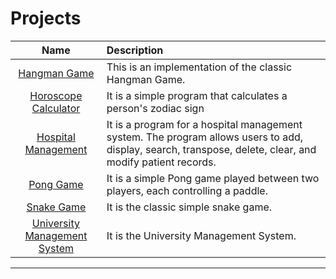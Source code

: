 
# Projects

|                      Name                       | Description                                                                                                                                                                                                                                      |
| :---------------------------------------------: | :----------------------------------------------------------------------------------------------------------------------------------------------------------------------------------------------------------------------------------------------- |
|         [Hangman Game](./hangman-game/)         | This is an implementation of the classic Hangman Game.                                                                                                                                                                                           |
| [Horoscope Calculator](./horoscope-calculator/) | It is a simple program that calculates a person's zodiac sign                                                                                                                                                                                    |
|  [Hospital Management](./hospital-management/)  | It is a program for a hospital management system. The program allows users to add, display, search, transpose, delete, clear, and modify patient records.                                  |
|            [Pong Game](./pong-game/)            | It is a simple Pong game played between two players, each controlling a paddle.                                                                                                                                                                  |
|           [Snake Game](./snake-game/)           | It is the classic simple snake game.          |
|          [University Management System](./UMS-BY-C/)              | It is the University Management System.  |README.md…]()
_____________________________________________________________________________________________________________________________________________________________________________________________________________________



